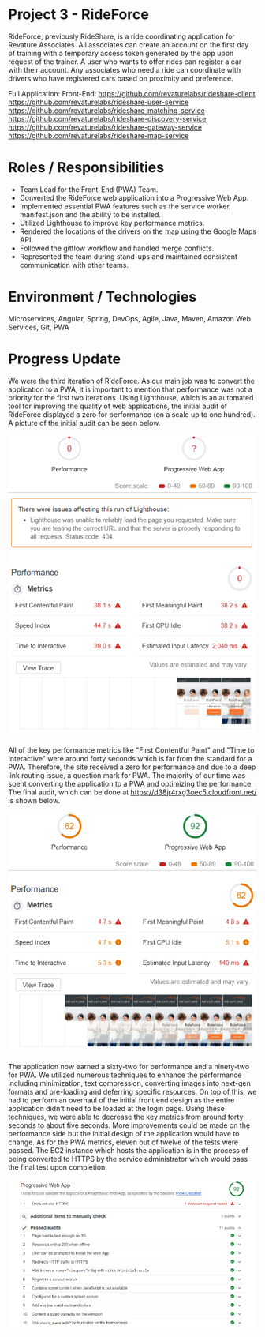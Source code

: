 # Project 3 - RideForce

RideForce, previously RideShare, is a ride coordinating application for Revature Associates. All associates can create an account on the first day of training with a temporary access token generated by the app upon request of the trainer. A user who wants to offer rides can register a car with their account. Any associates who need a ride can coordinate with drivers who have registered cars based on proximity and preference.

Full Application:
Front-End: https://github.com/revaturelabs/rideshare-client
https://github.com/revaturelabs/rideshare-user-service
https://github.com/revaturelabs/rideshare-matching-service
https://github.com/revaturelabs/rideshare-discovery-service
https://github.com/revaturelabs/rideshare-gateway-service
https://github.com/revaturelabs/rideshare-map-service

# Roles / Responsibilities
* Team Lead for the Front-End (PWA) Team.
* Converted the RideForce web application into a Progressive Web App.
* Implemented essential PWA features such as the service worker, manifest.json and the ability to be installed.
* Utilized Lighthouse to improve key performance metrics.
* Rendered the locations of the drivers on the map using the Google Maps API.
* Followed the gitflow workflow and handled merge conflicts.
* Represented the team during stand-ups and maintained consistent communication with other teams.

# Environment / Technologies

Microservices, Angular, Spring, DevOps, Agile, Java, Maven, Amazon Web Services, Git, PWA

# Progress Update

We were the third iteration of RideForce. As our main job was to convert the application to a PWA, it is important to mention that performance was not a priority for the first two iterations. Using Lighthouse, which is an automated tool for improving the quality of web applications, the initial audit of RideForce displayed a zero for performance (on a scale up to one hundred). A picture of the initial audit can be seen below.

![alt text](https://github.com/ianszcze/Audits/blob/master/Before_Audit.png)

All of the key performance metrics like "First Contentful Paint" and "Time to Interactive" were around forty seconds which is far from the standard for a PWA. Therefore, the site received a zero for performance and due to a deep link routing issue, a question mark for PWA. The majority of our time was spent converting the application to a PWA and optimizing the performance. The final audit, which can be done at https://d38jr4rxg3oec5.cloudfront.net/ is shown below.

![alt text](https://github.com/ianszcze/Audits/blob/master/After_Audit.png)

The application now earned a sixty-two for performance and a ninety-two for PWA. We utilized numerous techniques to enhance the performance including minimization, text compression, converting images into next-gen formats and pre-loading and deferring specific resources. On top of this, we had to perform an overhaul of the initial front end design as the entire application didn't need to be loaded at the login page. Using these techniques, we were able to decrease the key metrics from around forty seconds to about five seconds. More improvements could be made on the performance side but the initial design of the application would have to change. As for the PWA metrics, eleven out of twelve of the tests were passed. The EC2 instance which hosts the application is in the process of being converted to HTTPS by the service administrator which would pass the final test upon completion.

![alt text](https://github.com/ianszcze/Audits/blob/master/PWA_Audit.png)
